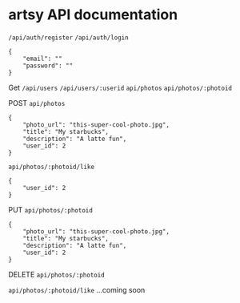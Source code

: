 # artsy API documentation

`/api/auth/register`
`/api/auth/login`

```
{
    "email": ""
    "password": ""
}
```

Get
`/api/users`
`/api/users/:userid`
`api/photos`
`api/photos/:photoid`

POST
`api/photos`
```
{
    "photo_url": "this-super-cool-photo.jpg",
    "title": "My starbucks",
    "description": "A latte fun",
    "user_id": 2
}
```

`api/photos/:photoid/like`

```
{
	"user_id": 2
}
```

PUT
`api/photos/:photoid`
```
{
    "photo_url": "this-super-cool-photo.jpg",
    "title": "My starbucks",
    "description": "A latte fun",
    "user_id": 2
}
```

DELETE
`api/photos/:photoid`

`api/photos/:photoid/like` ...coming soon
